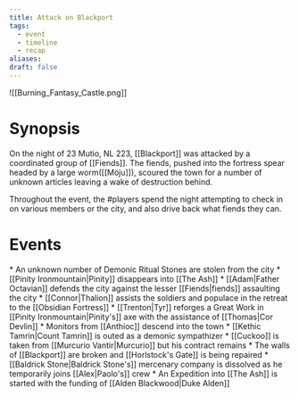 ```yaml
---
title: Attack on Blackport
tags:
  - event
  - timeline
  - recap
aliases: 
draft: false
---
```

![[Burning_Fantasy_Castle.png]]
# Synopsis
On the night of 23 Mutio, NL 223, [[Blackport]] was attacked by a coordinated group of [[Fiends]]. The fiends, pushed into the fortress spear headed by a large worm([[Möju]]), scoured the town for a number of unknown articles leaving a wake of destruction behind.

Throughout the event, the #players spend the night attempting to check in on various members or the city, and also drive back what fiends they can.

# Events

<div class="ob-timelines"
	data-title="Attack on Blackport"
	data-description="Blackport is assaulted by Fiends at the command of an ancient Archdemon"
	data-start-date="223-03-23-00"
	data-era="NL">
</div>
* An unknown number of Demonic Ritual Stones are stolen from the city
* [[Pinity Ironmountain|Pinity]] disappears into [[The Ash]]
* [[Adam|Father Octavian]] defends the city against the lesser [[Fiends|fiends]] assaulting the city
* [[Connor|Thalion]] assists the soldiers and populace in the retreat to the [[Obsidian Fortress]]
* [[Trenton|Tyr]] reforges a Great Work in [[Pinity Ironmountain|Pinity's]] axe with the assistance of [[Thomas|Cor Devlin]]
* Monitors from [[Anthioc]] descend into the town
* [[Kethic Tamrin|Count Tamrin]] is outed as a demonic sympathizer
* [[Cuckoo]] is taken from [[Murcurio Vantir|Murcurio]] but his contract remains
* The walls of [[Blackport]] are broken and [[Horlstock's Gate]] is being repaired
* [[Baldrick Stone|Baldrick Stone's]] mercenary company is dissolved as he temporarily joins [[Alex|Paolo's]] crew
* An Expedition into [[The Ash]] is started with the funding of [[Alden Blackwood|Duke Alden]]